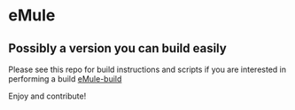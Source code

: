 # eMule
## Possibly a version you can build easily
Please see this repo for build instructions and scripts if you are interested in performing a build [eMule-build](https://github.com/itlezy/eMule-build)

Enjoy and contribute!

